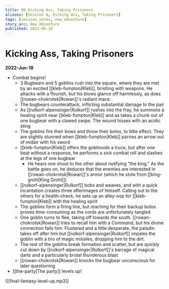 ```yaml
---
title: 06 Kicking Ass, Taking Prisoners
aliases: [Session 6, Kicking Ass, Taking Prisoners]
tags: [session_notes, new_adventure]
story_arc: New Adventure
published: 2022-06-18
---
```

# Kicking Ass, Taking Prisoners
**2022-Jun-18**

- Combat begins!
	- 3 Bugbears and 5 goblins rush into the square, where they are met by an excited [[kleb-fumpton|Kleb]], bristling with weapons. He attacks with a flourish, but his blows glance off harmlessly, as does [[rowan-chokrotsk|Rowan]]'s radiant mace.
	- The bugbears counterattack, inflicting substantial damage to the pair
	- As [[rulkorf-alpensinger|Rulkorf]] rushes into the fray, he summons a healing spirit near [[kleb-fumpton|Kleb]] and as takes a chunk out of one bugbear with a clawed swipe. The wound hisses with an acidic sting
	- The goblins fire their bows and throw their bolos, to little effect. They are slightly stunned when [[kleb-fumpton|Kleb]] parries an arrow out of midair with his sword
	- [[kleb-fumpton|Kleb]] offers the goblinoids a truce, but after one beat without a response, he performs a sick combat roll and slashes at the legs of one bugbear
		- He hears one shout to the other about notifying "the king." As the battle goes on, he deduces that the enemies are interested in [[rowan-chokrotsk|Rowan]]'s armor (which he stole from [[king-grohl|King Grohl]])
	- [[rulkorf-alpensinger|Rulkorf]] bobs and weaves, and with a quick incantation creates three afterimages of himself. Calling out to the others for a health-check, he sets up an alley-oop for [[kleb-fumpton|Kleb]] with the healing spirit
	- The goblins form a firing line, but reaching for their backup bolos proves time-consuming as the cords are unfortunately tangled
	- One goblin turns to flee, taking off towards the south. [[rowan-chokrotsk|Rowan]] tries to recall him with a *Command*, but his divine connection fails him. Flustered and a little desperate, the paladin takes off after him but [[rulkorf-alpensinger|Rulkorf]] impales the goblin with a trio of magic missiles, dropping him to the dirt.
	- The rest of the goblins break formation and scatter, but are quickly cut down by [[rulkorf-alpensinger|Rulkorf]]'s barrage of magical darts and a particularly brutal thunderous blast
	- [[rowan-chokrotsk|Rowan]] knocks the bugbear unconscious for later questioning
-  [[the-party|The party]] levels up!

![[final-fantasy-level-up.mp3]]